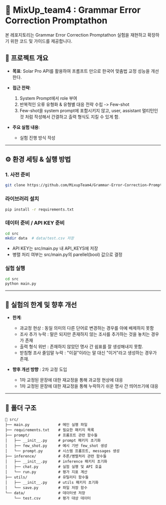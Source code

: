 
# 🧪 MixUp_team4 : Grammar Error Correction Promptathon 

본 레포지토리는 Grammar Error Correction Promptathon  실험을 재현하고 확장하기 위한 코드 및 가이드를 제공합니다.


## 📌 프로젝트 개요

* **목표**: Solar Pro API를 활용하여 프롬프트 만으로 한국어 맞춤법 교정 성능을 개선한다. 
* **접근 전략**:
  1. System Prompt에서 role 부여
  2. 반복적인 오류 유형화 & 유형별 대응 전략 수립 -> Few-shot
  3. Few-shot을 system prompt에 포함시키지 않고, user, assistant 멀티턴인 것 처럼 작성해서 간결하고 출력 형식도 지킬 수 있게 함. 
 
 
* **주요 실험 내용**:

  * 실험 진행 방식 작성
---

## ⚙️ 환경 세팅 & 실행 방법

### 1. 사전 준비 

```bash
git clone https://github.com/MixupTeam4/Grammar-Error-Correction-Promptathon.git
```

### 라이브러리 설치

```bash
pip install -r requirements.txt
```

### 데이터 준비 / API KEY 준비

```bash
cd src
mkdir data  # data/test.csv 저장

```
+ API KEY는 src/main.py 내 API_KEYS에 저장
+ 병렬 처리 여부는 src/main.py의 parellel(bool) 값으로 결정

### 실험 실행

```bash
cd src
python main.py
```

---


## 🚧 실험의 한계 및 향후 개선

* **한계**:

  * 과교정 현상 : 동일 의미의 다른 단어로 변경하는 경우를 아예 배제하지 못함
  * 조사 추가 누락 : 말은 되지만 존재하지 않는 조사를 추가하는 것을 놓치는 경우가 존재 
  * 출력 형식 위반 : 존재하지 않았던 명사 간 쉼표를 잘 생성해내지 못함. 
  * 받침형 조사 줄임말 누락 : "이걸"이라는 말 대신 "이거"라고 생성하는 경우가 존재. 

* **향후 개선 방향**  : 2차 교정 도입

    - 1차 교정된 문장에 대한 재교정을 통해 과교정 현상에 대응
    - 1차 교정된 문장에 대한 재교정을 통해 누락하기 쉬운 명사 간 띄어쓰기에 대응

---

## 📂 폴더 구조

```
📁 src/
├── main.py             # 메인 실행 파일
├── requirements.txt    # 필요한 패키지 목록
├── prompt/             # 프롬프트 관련 함수들
│   ├── __init__.py     # prompt 패키지 초기화
│   ├── few_shot.py     # 예시 기반 few_shot 생성
│   └── prompt.py       # 시스템 프롬프트, messages 생성
├── inference/          # 추론/병렬처리 관련 함수들
│   ├── __init__.py     # inference 패키지 초기화
│   ├── chat.py         # 실험 실행 및 API 호출
│   └── run.py          # 평가 지표 계산
├── utils/              # 유틸리티 함수들
│   ├── __init__.py     # utils 패키지 초기화
│   └── save.py         # 파일 저장 함수
└── data/               # 데이터셋 저장
    └── test.csv        # 평가 대상 데이터


